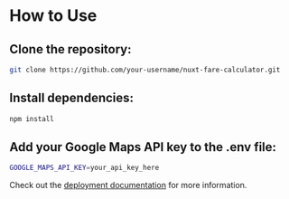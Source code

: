 # How to Use

## Clone the repository:

```bash
git clone https://github.com/your-username/nuxt-fare-calculator.git
```

## Install dependencies:
```bash
npm install
```

## Add your Google Maps API key to the .env file:
```bash
GOOGLE_MAPS_API_KEY=your_api_key_here
```


Check out the [deployment documentation](https://nuxt.com/docs/getting-started/deployment) for more information.
